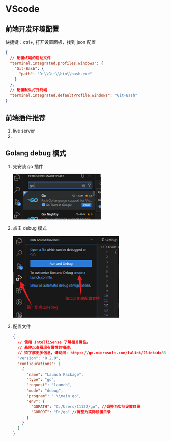 # VScode

## 前端开发环境配置

快捷键：ctrl+, 打开设置面板，找到 json 配置

```json
{
  // 配置终端的启动文件
  "terminal.integrated.profiles.windows": {
    "Git-Bash": {
      "path": "D:\\Git\\bin\\bash.exe"
    }
  },
  // 配置默认打开终端
  "terminal.integrated.defaultProfile.windows": "Git-Bash"
}
```

## 前端插件推荐

1. live server
2. 

## Golang debug 模式

1. 先安装 go 插件

   <img src="/ideEnviroment/image-20240124100614576.png" alt="image-20240124100614576" style="zoom: 80%;" />

2. 点击 debug 模式

   <img src="/ideEnviroment/image-20240124100824753.png" alt="image-20240124100824753" style="zoom:80%;" />

3. 配置文件

   ```json
   {
     // 使用 IntelliSense 了解相关属性。
     // 悬停以查看现有属性的描述。
     // 欲了解更多信息，请访问: https://go.microsoft.com/fwlink/?linkid=830387
     "version": "0.2.0",
     "configurations": [
       {
         "name": "Launch Package",
         "type": "go",
         "request": "launch",
         "mode": "debug",
         "program": ".\\main.go",
         "env": {
           "GOPATH": "C:/Users/11132/go", //调整为实际设置目录
           "GOROOT": "D:/go" //调整为实际设置目录
         }
       }
     ]
   }
   ```

